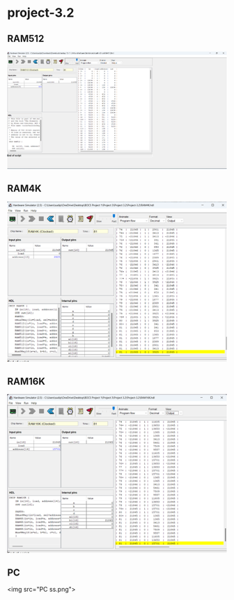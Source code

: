 # project-3.2

## RAM512
<img src="RAM512 ss.png">

## RAM4K
<img src="RAM4k SS.png">

## RAM16K
<img src="RAM16k SS.png">

## PC
<img src="PC ss.png">